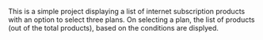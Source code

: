 This is a simple project displaying a list of internet subscription products with an option to select three plans.
On selecting a plan, the list of products (out of the total products), based on the conditions are displyed.
